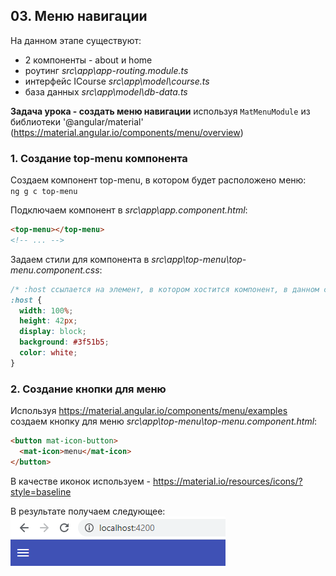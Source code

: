 ## 03. Меню навигации

На данном этапе существуют:
- 2 компоненты - about и home
- роутинг *src\app\app-routing.module.ts*
- интерфейс ICourse *src\app\model\course.ts*
- база данных *src\app\model\db-data.ts*

**Задача урока - создать меню навигации** используя `MatMenuModule` из библиотеки '@angular/material' (https://material.angular.io/components/menu/overview)

### 1. Создание top-menu компонента

Создаем компонент top-menu, в котором будет расположено меню:  
`ng g c top-menu`

Подключаем компонент в *src\app\app.component.html*:
```html
<top-menu></top-menu>
<!-- ... -->
```

Задаем стили для компонента в *src\app\top-menu\top-menu.component.css*:
```css
/* :host ссылается на элемент, в котором хостится компонент, в данном случае это <top-menu></top-menu> */
:host {
  width: 100%;
  height: 42px;
  display: block;
  background: #3f51b5;
  color: white;
}
```

### 2. Создание кнопки для меню

Используя https://material.angular.io/components/menu/examples создаем кнопку для меню *src\app\top-menu\top-menu.component.html*:
```html
<button mat-icon-button>
  <mat-icon>menu</mat-icon>
</button>
```

В качестве иконок используем - https://material.io/resources/icons/?style=baseline

В результате получаем следующее:   
![](./imgs/03.1.png)